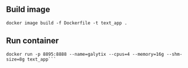## Build image

```shell
docker image build -f Dockerfile -t text_app .
```

## Run container

```shell
docker run -p 8895:8888 --name=galytix --cpus=4 --memory=16g --shm-size=8g text_app```